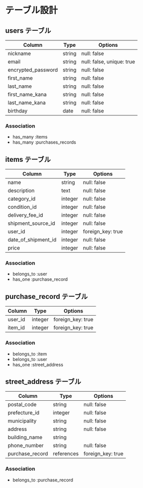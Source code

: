 # テーブル設計

## users テーブル

| Column              | Type   | Options                   |
| ------------------- | ------ | ------------------------- |
| nickname            | string | null: false               |
| email               | string | null: false, unique: true |
| encrypted_password  | string | null: false               |
| first_name          | string | null: false               |
| last_name           | string | null: false               |
| first_name_kana     | string | null: false               |
| last_name_kana      | string | null: false               |
| birthday            | date   | null: false               |

### Association
- has_many :items
- has_many :purchases_records

## items テーブル

| Column                    | Type    | Options                        |
| ------------------------- | ------- | ------------------------------ |
| name                      | string  | null: false                    |
| description               | text    | null: false                    |
| category_id               | integer | null: false                    |
| condition_id              | integer | null: false                    |
| delivery_fee_id           | integer | null: false                    |
| shipment_source_id        | integer | null: false                    |
| user_id                   | integer | foreign_key: true              |
| date_of_shipment_id       | integer | null: false                    |
| price                     | integer | null: false                    |

### Association
- belongs_to :user
- has_one :purchase_record

## purchase_record テーブル
| Column  | Type    | Options                        |
| --------| ------- | ------------------------------ |
| user_id | integer | foreign_key: true              |
| item_id | integer | foreign_key: true              |

### Association
- belongs_to :item
- belongs_to :user
- has_one :street_address

## street_address テーブル
| Column          | Type       | Options                           |
| --------------- | ---------  | --------------------------------- |
| postal_code     | string     | null: false                       |
| prefecture_id   | integer    | null: false                       |
| municipality    | string     | null: false                       |
| address         | string     | null: false                       |
| building_name   | string     |                                   |
| phone_number    | string     | null: false                       |
| purchase_record | references | foreign_key: true                 |


### Association
- belongs_to :purchase_record

